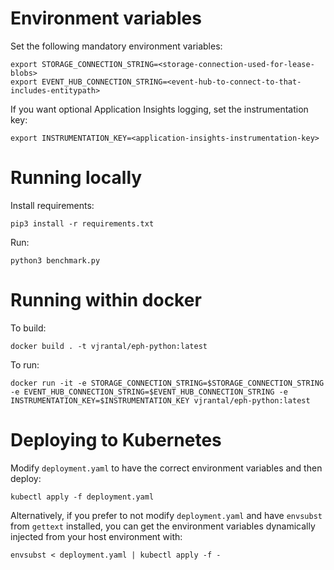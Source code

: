 # Environment variables

Set the following mandatory environment variables:

```
export STORAGE_CONNECTION_STRING=<storage-connection-used-for-lease-blobs>
export EVENT_HUB_CONNECTION_STRING=<event-hub-to-connect-to-that-includes-entitypath>
```

If you want optional Application Insights logging, set the instrumentation key:

```
export INSTRUMENTATION_KEY=<application-insights-instrumentation-key>
```

# Running locally

Install requirements:

```
pip3 install -r requirements.txt
```

Run:

```
python3 benchmark.py
```

# Running within docker

To build:

```
docker build . -t vjrantal/eph-python:latest
```

To run:

```
docker run -it -e STORAGE_CONNECTION_STRING=$STORAGE_CONNECTION_STRING -e EVENT_HUB_CONNECTION_STRING=$EVENT_HUB_CONNECTION_STRING -e INSTRUMENTATION_KEY=$INSTRUMENTATION_KEY vjrantal/eph-python:latest
```

# Deploying to Kubernetes

Modify `deployment.yaml` to have the correct environment variables and then deploy:

```
kubectl apply -f deployment.yaml
```

Alternatively, if you prefer to not modify `deployment.yaml` and have `envsubst` from `gettext` installed, you can get the environment variables dynamically injected from your host environment with:

```
envsubst < deployment.yaml | kubectl apply -f -
```
